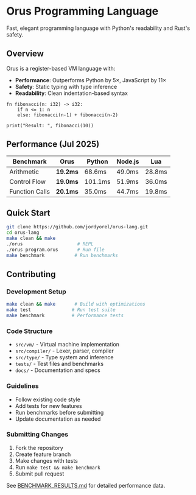 # Orus Programming Language

Fast, elegant programming language with Python's readability and Rust's safety.

## Overview

Orus is a register-based VM language with:
- **Performance**: Outperforms Python by 5×, JavaScript by 11×
- **Safety**: Static typing with type inference
- **Readability**: Clean indentation-based syntax

```orus
fn fibonacci(n: i32) -> i32:
    if n <= 1: n
    else: fibonacci(n-1) + fibonacci(n-2)

print("Result: ", fibonacci(10))
```

## Performance (Jul 2025)

| Benchmark | **Orus** | Python | Node.js | Lua |
|-----------|----------|--------|---------|-----|
| Arithmetic | **19.2ms** | 68.6ms | 49.0ms | 28.8ms |
| Control Flow | **19.0ms** | 101.1ms | 51.9ms | 36.0ms |
| Function Calls | **20.1ms** | 35.0ms | 44.7ms | 19.8ms |

## Quick Start

```bash
git clone https://github.com/jordyorel/orus-lang.git
cd orus-lang
make clean && make
./orus                    # REPL
./orus program.orus       # Run file
make benchmark           # Run benchmarks
```

## Contributing

### Development Setup
```bash
make clean && make       # Build with optimizations
make test               # Run test suite
make benchmark          # Performance tests
```

### Code Structure
- `src/vm/` - Virtual machine implementation
- `src/compiler/` - Lexer, parser, compiler
- `src/type/` - Type system and inference
- `tests/` - Test files and benchmarks
- `docs/` - Documentation and specs

### Guidelines
- Follow existing code style
- Add tests for new features
- Run benchmarks before submitting
- Update documentation as needed

### Submitting Changes
1. Fork the repository
2. Create feature branch
3. Make changes with tests
4. Run `make test && make benchmark`
5. Submit pull request

See [BENCHMARK_RESULTS.md](docs/BENCHMARK_RESULTS.md) for detailed performance data.
